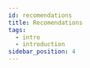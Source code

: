 ```yaml
---
id: recomendations
title: Recomendations
tags:
  - intro
  - introduction
sidebar_position: 4
---
```

